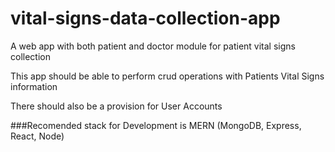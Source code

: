 # vital-signs-data-collection-app
A web app with both patient and doctor module for patient vital signs collection


This app should be able to perform crud operations with Patients Vital Signs information

There should also be a provision for User Accounts 

###Recomended stack for Development is MERN (MongoDB, Express, React, Node)
